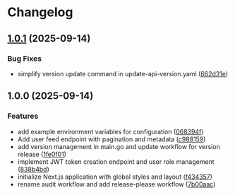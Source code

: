 # Changelog

## [1.0.1](https://github.com/Cprakhar/gopher-social/compare/v1.0.0...v1.0.1) (2025-09-14)


### Bug Fixes

* simplify version update command in update-api-version.yaml ([662d31e](https://github.com/Cprakhar/gopher-social/commit/662d31e502e634a7be0d9f9cf269315a03f49df8))

## 1.0.0 (2025-09-14)


### Features

* add example environment variables for configuration ([068394f](https://github.com/Cprakhar/gopher-social/commit/068394f46f2bee6bcc8b97c6afc63d8700c64295))
* Add user feed endpoint with pagination and metadata ([c988159](https://github.com/Cprakhar/gopher-social/commit/c9881594838ee56f158219860edf4b1405676d26))
* add version management in main.go and update workflow for version release ([1fe0f01](https://github.com/Cprakhar/gopher-social/commit/1fe0f018097d4a0dc39c92c24276c1b71bc73f07))
* implement JWT token creation endpoint and user role management ([838b4bd](https://github.com/Cprakhar/gopher-social/commit/838b4bdc44922ed61911dd07c989c13981f437b2))
* initialize Next.js application with global styles and layout ([f434357](https://github.com/Cprakhar/gopher-social/commit/f434357488dc6b691252f259f5e76c677849b742))
* rename audit workflow and add release-please workflow ([7b00aac](https://github.com/Cprakhar/gopher-social/commit/7b00aac15516f487b74aa844022e55dda853fb6b))
